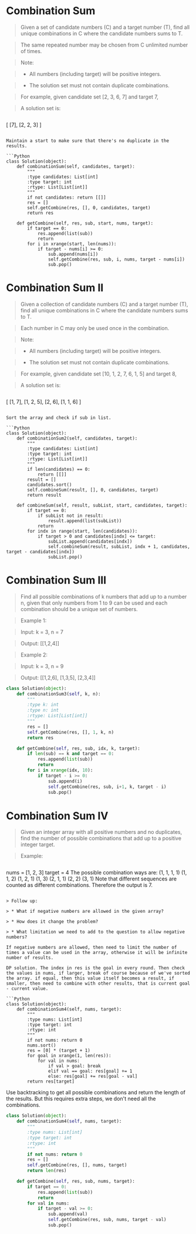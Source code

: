 # Combination Sum

> Given a set of candidate numbers (C) and a target number (T), find all unique combinations in C where the candidate numbers sums to T.

> The same repeated number may be chosen from C unlimited number of times.

> Note:

> * All numbers (including target) will be positive integers.

> * The solution set must not contain duplicate combinations.

> For example, given candidate set [2, 3, 6, 7] and target 7, 

> A solution set is: 

> ```
[
  [7],
  [2, 2, 3]
]
```

Maintain a start to make sure that there's no duplicate in the results.

```Python
class Solution(object):
    def combinationSum(self, candidates, target):
        """
        :type candidates: List[int]
        :type target: int
        :rtype: List[List[int]]
        """
        if not candidates: return [[]]
        res = []
        self.getCombine(res, [], 0, candidates, target)
        return res
    
    def getCombine(self, res, sub, start, nums, target):
        if target == 0:
            res.append(list(sub))
            return
        for i in xrange(start, len(nums)):
            if target - nums[i] >= 0:
                sub.append(nums[i])
                self.getCombine(res, sub, i, nums, target - nums[i])
                sub.pop()
```

# Combination Sum II

> Given a collection of candidate numbers (C) and a target number (T), find all unique combinations in C where the candidate numbers sums to T.

> Each number in C may only be used once in the combination.

> Note:

> * All numbers (including target) will be positive integers.

> * The solution set must not contain duplicate combinations.

> For example, given candidate set [10, 1, 2, 7, 6, 1, 5] and target 8, 

> A solution set is: 

> ```
[
  [1, 7],
  [1, 2, 5],
  [2, 6],
  [1, 1, 6]
]
```

Sort the array and check if sub in list.

```Python
class Solution(object):
    def combinationSum2(self, candidates, target):
        """
        :type candidates: List[int]
        :type target: int
        :rtype: List[List[int]]
        """
        if len(candidates) == 0:
            return [[]]
        result = []
        candidates.sort()
        self.combineSum(result, [], 0, candidates, target)
        return result
    
    def combineSum(self, result, subList, start, candidates, target):
        if target == 0:
            if subList not in result:
                result.append(list(subList))
            return
        for indx in range(start, len(candidates)):
            if target > 0 and candidates[indx] <= target:
                subList.append(candidates[indx])
                self.combineSum(result, subList, indx + 1, candidates, target - candidates[indx])
                subList.pop()
```

# Combination Sum III

> Find all possible combinations of k numbers that add up to a number n, given that only numbers from 1 to 9 can be used and each combination should be a unique set of numbers.

> Example 1:

> Input: k = 3, n = 7

> Output: [[1,2,4]]

> Example 2:

> Input: k = 3, n = 9

> Output: [[1,2,6], [1,3,5], [2,3,4]]

```Python
class Solution(object):
    def combinationSum3(self, k, n):
        """
        :type k: int
        :type n: int
        :rtype: List[List[int]]
        """
        res = []
        self.getCombine(res, [], 1, k, n)
        return res

    def getCombine(self, res, sub, idx, k, target):
        if len(sub) == k and target == 0:
            res.append(list(sub))
            return
        for i in xrange(idx, 10):
            if target - i >= 0:
                sub.append(i)
                self.getCombine(res, sub, i+1, k, target - i)
                sub.pop()
```

# Combination Sum IV

> Given an integer array with all positive numbers and no duplicates, find the number of possible combinations that add up to a positive integer target.

> Example:

> ```
nums = [1, 2, 3]
target = 4
The possible combination ways are:
(1, 1, 1, 1)
(1, 1, 2)
(1, 2, 1)
(1, 3)
(2, 1, 1)
(2, 2)
(3, 1)
Note that different sequences are counted as different combinations.
Therefore the output is 7.
```

> Follow up:

> * What if negative numbers are allowed in the given array?

> * How does it change the problem?

> * What limitation we need to add to the question to allow negative numbers?

If negative numbers are allowed, then need to limit the number of times a value can be used in the array, otherwise it will be infinite number of results.

DP solution. The index in res is the goal in every round. Then check the values in nums, if larger, break of course because of we've sorted the array. if equal, then this value itself becomes a result, if smaller, then need to combine with other results, that is current goal - current value.

```Python
class Solution(object):
    def combinationSum4(self, nums, target):
        """
        :type nums: List[int]
        :type target: int
        :rtype: int
        """
        if not nums: return 0
        nums.sort()
        res = [0] * (target + 1)
        for goal in xrange(1, len(res)):
            for val in nums:
                if val > goal: break
                elif val == goal: res[goal] += 1
                else: res[goal] += res[goal - val]
        return res[target]
```

Use backtracking to get all possible combinations and return the length of the results. But this requires extra steps, we don't need all the combinations.

```Python
class Solution(object):
    def combinationSum4(self, nums, target):
        """
        :type nums: List[int]
        :type target: int
        :rtype: int
        """
        if not nums: return 0
        res = []
        self.getCombine(res, [], nums, target)
        return len(res)

    def getCombine(self, res, sub, nums, target):
        if target == 0:
            res.append(list(sub))
            return
        for val in nums:
            if target - val >= 0:
                sub.append(val)
                self.getCombine(res, sub, nums, target - val)
                sub.pop()
```
